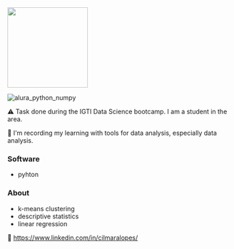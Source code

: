 <div align="left">
<img src="![alura_python_numpy](https://user-images.githubusercontent.com/75622960/160289357-8a62031d-c616-4702-be4e-8d7b31b20812.PNG)" width="180px" />
</div>

![alura_python_numpy](https://user-images.githubusercontent.com/75622960/160289357-8a62031d-c616-4702-be4e-8d7b31b20812.PNG) 


⚠️ Task done during the IGTI Data Science bootcamp. I am a student in the area.


💾 I'm recording my learning with tools for data analysis, especially data analysis. 

### Software
+ pyhton 

### About
+ k-means clustering
+ descriptive statistics
+ linear regression 

🖖 https://www.linkedin.com/in/cilmaralopes/ 
